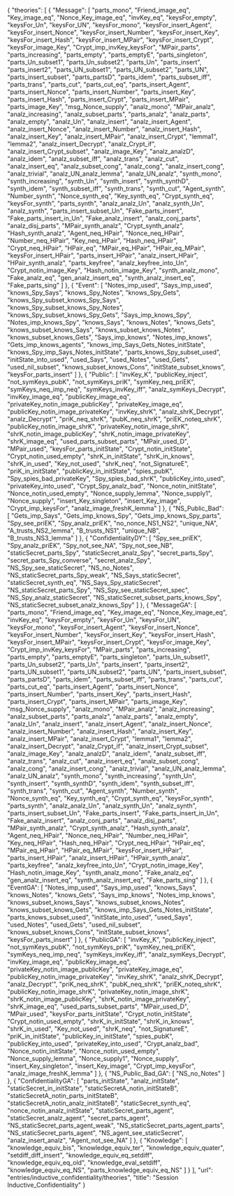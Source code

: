 {
    "theories": [
        {
            "Message": [
                "parts_mono",
                "Friend_image_eq",
                "Key_image_eq",
                "Nonce_Key_image_eq",
                "invKey_eq",
                "keysFor_empty",
                "keysFor_Un",
                "keysFor_UN",
                "keysFor_mono",
                "keysFor_insert_Agent",
                "keysFor_insert_Nonce",
                "keysFor_insert_Number",
                "keysFor_insert_Key",
                "keysFor_insert_Hash",
                "keysFor_insert_MPair",
                "keysFor_insert_Crypt",
                "keysFor_image_Key",
                "Crypt_imp_invKey_keysFor",
                "MPair_parts",
                "parts_increasing",
                "parts_empty",
                "parts_emptyE",
                "parts_singleton",
                "parts_Un_subset1",
                "parts_Un_subset2",
                "parts_Un",
                "parts_insert",
                "parts_insert2",
                "parts_UN_subset1",
                "parts_UN_subset2",
                "parts_UN",
                "parts_insert_subset",
                "parts_partsD",
                "parts_idem",
                "parts_subset_iff",
                "parts_trans",
                "parts_cut",
                "parts_cut_eq",
                "parts_insert_Agent",
                "parts_insert_Nonce",
                "parts_insert_Number",
                "parts_insert_Key",
                "parts_insert_Hash",
                "parts_insert_Crypt",
                "parts_insert_MPair",
                "parts_image_Key",
                "msg_Nonce_supply",
                "analz_mono",
                "MPair_analz",
                "analz_increasing",
                "analz_subset_parts",
                "parts_analz",
                "analz_parts",
                "analz_empty",
                "analz_Un",
                "analz_insert",
                "analz_insert_Agent",
                "analz_insert_Nonce",
                "analz_insert_Number",
                "analz_insert_Hash",
                "analz_insert_Key",
                "analz_insert_MPair",
                "analz_insert_Crypt",
                "lemma1",
                "lemma2",
                "analz_insert_Decrypt",
                "analz_Crypt_if",
                "analz_insert_Crypt_subset",
                "analz_image_Key",
                "analz_analzD",
                "analz_idem",
                "analz_subset_iff",
                "analz_trans",
                "analz_cut",
                "analz_insert_eq",
                "analz_subset_cong",
                "analz_cong",
                "analz_insert_cong",
                "analz_trivial",
                "analz_UN_analz_lemma",
                "analz_UN_analz",
                "synth_mono",
                "synth_increasing",
                "synth_Un",
                "synth_insert",
                "synth_synthD",
                "synth_idem",
                "synth_subset_iff",
                "synth_trans",
                "synth_cut",
                "Agent_synth",
                "Number_synth",
                "Nonce_synth_eq",
                "Key_synth_eq",
                "Crypt_synth_eq",
                "keysFor_synth",
                "parts_synth",
                "analz_analz_Un",
                "analz_synth_Un",
                "analz_synth",
                "parts_insert_subset_Un",
                "Fake_parts_insert",
                "Fake_parts_insert_in_Un",
                "Fake_analz_insert",
                "analz_conj_parts",
                "analz_disj_parts",
                "MPair_synth_analz",
                "Crypt_synth_analz",
                "Hash_synth_analz",
                "Agent_neq_HPair",
                "Nonce_neq_HPair",
                "Number_neq_HPair",
                "Key_neq_HPair",
                "Hash_neq_HPair",
                "Crypt_neq_HPair",
                "HPair_eq",
                "MPair_eq_HPair",
                "HPair_eq_MPair",
                "keysFor_insert_HPair",
                "parts_insert_HPair",
                "analz_insert_HPair",
                "HPair_synth_analz",
                "parts_keyfree",
                "analz_keyfree_into_Un",
                "Crypt_notin_image_Key",
                "Hash_notin_image_Key",
                "synth_analz_mono",
                "Fake_analz_eq",
                "gen_analz_insert_eq",
                "synth_analz_insert_eq",
                "Fake_parts_sing"
            ]
        },
        {
            "Event": [
                "Notes_imp_used",
                "Says_imp_used",
                "knows_Spy_Says",
                "knows_Spy_Notes",
                "knows_Spy_Gets",
                "knows_Spy_subset_knows_Spy_Says",
                "knows_Spy_subset_knows_Spy_Notes",
                "knows_Spy_subset_knows_Spy_Gets",
                "Says_imp_knows_Spy",
                "Notes_imp_knows_Spy",
                "knows_Says",
                "knows_Notes",
                "knows_Gets",
                "knows_subset_knows_Says",
                "knows_subset_knows_Notes",
                "knows_subset_knows_Gets",
                "Says_imp_knows",
                "Notes_imp_knows",
                "Gets_imp_knows_agents",
                "knows_imp_Says_Gets_Notes_initState",
                "knows_Spy_imp_Says_Notes_initState",
                "parts_knows_Spy_subset_used",
                "initState_into_used",
                "used_Says",
                "used_Notes",
                "used_Gets",
                "used_nil_subset",
                "knows_subset_knows_Cons",
                "initState_subset_knows",
                "keysFor_parts_insert"
            ]
        },
        {
            "Public": [
                "invKey_K",
                "publicKey_inject",
                "not_symKeys_pubK",
                "not_symKeys_priK",
                "symKey_neq_priEK",
                "symKeys_neq_imp_neq",
                "symKeys_invKey_iff",
                "analz_symKeys_Decrypt",
                "invKey_image_eq",
                "publicKey_image_eq",
                "privateKey_notin_image_publicKey",
                "privateKey_image_eq",
                "publicKey_notin_image_privateKey",
                "invKey_shrK",
                "analz_shrK_Decrypt",
                "analz_Decrypt'",
                "priK_neq_shrK",
                "pubK_neq_shrK",
                "priEK_noteq_shrK",
                "publicKey_notin_image_shrK",
                "privateKey_notin_image_shrK",
                "shrK_notin_image_publicKey",
                "shrK_notin_image_privateKey",
                "shrK_image_eq",
                "used_parts_subset_parts",
                "MPair_used_D",
                "MPair_used",
                "keysFor_parts_initState",
                "Crypt_notin_initState",
                "Crypt_notin_used_empty",
                "shrK_in_initState",
                "shrK_in_knows",
                "shrK_in_used",
                "Key_not_used",
                "shrK_neq",
                "not_SignatureE",
                "priK_in_initState",
                "publicKey_in_initState",
                "spies_pubK",
                "Spy_spies_bad_privateKey",
                "Spy_spies_bad_shrK",
                "publicKey_into_used",
                "privateKey_into_used",
                "Crypt_Spy_analz_bad",
                "Nonce_notin_initState",
                "Nonce_notin_used_empty",
                "Nonce_supply_lemma",
                "Nonce_supply1",
                "Nonce_supply",
                "insert_Key_singleton",
                "insert_Key_image",
                "Crypt_imp_keysFor",
                "analz_image_freshK_lemma"
            ]
        },
        {
            "NS_Public_Bad": [
                "Gets_imp_Says",
                "Gets_imp_knows_Spy",
                "Gets_imp_knows_Spy_parts",
                "Spy_see_priEK",
                "Spy_analz_priEK",
                "no_nonce_NS1_NS2",
                "unique_NA",
                "A_trusts_NS2_lemma",
                "B_trusts_NS1",
                "unique_NB",
                "B_trusts_NS3_lemma"
            ]
        },
        {
            "ConfidentialityDY": [
                "Spy_see_priEK",
                "Spy_analz_priEK",
                "Spy_not_see_NA",
                "Spy_not_see_NB",
                "staticSecret_parts_Spy",
                "staticSecret_analz_Spy",
                "secret_parts_Spy",
                "secret_parts_Spy_converse",
                "secret_analz_Spy",
                "NS_Spy_see_staticSecret",
                "NS_no_Notes",
                "NS_staticSecret_parts_Spy_weak",
                "NS_Says_staticSecret",
                "staticSecret_synth_eq",
                "NS_Says_Spy_staticSecret",
                "NS_staticSecret_parts_Spy",
                "NS_Spy_see_staticSecret_spec",
                "NS_Spy_analz_staticSecret",
                "NS_staticSecret_subset_parts_knows_Spy",
                "NS_staticSecret_subset_analz_knows_Spy"
            ]
        },
        {
            "MessageGA": [
                "parts_mono",
                "Friend_image_eq",
                "Key_image_eq",
                "Nonce_Key_image_eq",
                "invKey_eq",
                "keysFor_empty",
                "keysFor_Un",
                "keysFor_UN",
                "keysFor_mono",
                "keysFor_insert_Agent",
                "keysFor_insert_Nonce",
                "keysFor_insert_Number",
                "keysFor_insert_Key",
                "keysFor_insert_Hash",
                "keysFor_insert_MPair",
                "keysFor_insert_Crypt",
                "keysFor_image_Key",
                "Crypt_imp_invKey_keysFor",
                "MPair_parts",
                "parts_increasing",
                "parts_empty",
                "parts_emptyE",
                "parts_singleton",
                "parts_Un_subset1",
                "parts_Un_subset2",
                "parts_Un",
                "parts_insert",
                "parts_insert2",
                "parts_UN_subset1",
                "parts_UN_subset2",
                "parts_UN",
                "parts_insert_subset",
                "parts_partsD",
                "parts_idem",
                "parts_subset_iff",
                "parts_trans",
                "parts_cut",
                "parts_cut_eq",
                "parts_insert_Agent",
                "parts_insert_Nonce",
                "parts_insert_Number",
                "parts_insert_Key",
                "parts_insert_Hash",
                "parts_insert_Crypt",
                "parts_insert_MPair",
                "parts_image_Key",
                "msg_Nonce_supply",
                "analz_mono",
                "MPair_analz",
                "analz_increasing",
                "analz_subset_parts",
                "parts_analz",
                "analz_parts",
                "analz_empty",
                "analz_Un",
                "analz_insert",
                "analz_insert_Agent",
                "analz_insert_Nonce",
                "analz_insert_Number",
                "analz_insert_Hash",
                "analz_insert_Key",
                "analz_insert_MPair",
                "analz_insert_Crypt",
                "lemma1",
                "lemma2",
                "analz_insert_Decrypt",
                "analz_Crypt_if",
                "analz_insert_Crypt_subset",
                "analz_image_Key",
                "analz_analzD",
                "analz_idem",
                "analz_subset_iff",
                "analz_trans",
                "analz_cut",
                "analz_insert_eq",
                "analz_subset_cong",
                "analz_cong",
                "analz_insert_cong",
                "analz_trivial",
                "analz_UN_analz_lemma",
                "analz_UN_analz",
                "synth_mono",
                "synth_increasing",
                "synth_Un",
                "synth_insert",
                "synth_synthD",
                "synth_idem",
                "synth_subset_iff",
                "synth_trans",
                "synth_cut",
                "Agent_synth",
                "Number_synth",
                "Nonce_synth_eq",
                "Key_synth_eq",
                "Crypt_synth_eq",
                "keysFor_synth",
                "parts_synth",
                "analz_analz_Un",
                "analz_synth_Un",
                "analz_synth",
                "parts_insert_subset_Un",
                "Fake_parts_insert",
                "Fake_parts_insert_in_Un",
                "Fake_analz_insert",
                "analz_conj_parts",
                "analz_disj_parts",
                "MPair_synth_analz",
                "Crypt_synth_analz",
                "Hash_synth_analz",
                "Agent_neq_HPair",
                "Nonce_neq_HPair",
                "Number_neq_HPair",
                "Key_neq_HPair",
                "Hash_neq_HPair",
                "Crypt_neq_HPair",
                "HPair_eq",
                "MPair_eq_HPair",
                "HPair_eq_MPair",
                "keysFor_insert_HPair",
                "parts_insert_HPair",
                "analz_insert_HPair",
                "HPair_synth_analz",
                "parts_keyfree",
                "analz_keyfree_into_Un",
                "Crypt_notin_image_Key",
                "Hash_notin_image_Key",
                "synth_analz_mono",
                "Fake_analz_eq",
                "gen_analz_insert_eq",
                "synth_analz_insert_eq",
                "Fake_parts_sing"
            ]
        },
        {
            "EventGA": [
                "Notes_imp_used",
                "Says_imp_used",
                "knows_Says",
                "knows_Notes",
                "knows_Gets",
                "Says_imp_knows",
                "Notes_imp_knows",
                "knows_subset_knows_Says",
                "knows_subset_knows_Notes",
                "knows_subset_knows_Gets",
                "knows_imp_Says_Gets_Notes_initState",
                "parts_knows_subset_used",
                "initState_into_used",
                "used_Says",
                "used_Notes",
                "used_Gets",
                "used_nil_subset",
                "knows_subset_knows_Cons",
                "initState_subset_knows",
                "keysFor_parts_insert"
            ]
        },
        {
            "PublicGA": [
                "invKey_K",
                "publicKey_inject",
                "not_symKeys_pubK",
                "not_symKeys_priK",
                "symKey_neq_priEK",
                "symKeys_neq_imp_neq",
                "symKeys_invKey_iff",
                "analz_symKeys_Decrypt",
                "invKey_image_eq",
                "publicKey_image_eq",
                "privateKey_notin_image_publicKey",
                "privateKey_image_eq",
                "publicKey_notin_image_privateKey",
                "invKey_shrK",
                "analz_shrK_Decrypt",
                "analz_Decrypt'",
                "priK_neq_shrK",
                "pubK_neq_shrK",
                "priEK_noteq_shrK",
                "publicKey_notin_image_shrK",
                "privateKey_notin_image_shrK",
                "shrK_notin_image_publicKey",
                "shrK_notin_image_privateKey",
                "shrK_image_eq",
                "used_parts_subset_parts",
                "MPair_used_D",
                "MPair_used",
                "keysFor_parts_initState",
                "Crypt_notin_initState",
                "Crypt_notin_used_empty",
                "shrK_in_initState",
                "shrK_in_knows",
                "shrK_in_used",
                "Key_not_used",
                "shrK_neq",
                "not_SignatureE",
                "priK_in_initState",
                "publicKey_in_initState",
                "spies_pubK",
                "publicKey_into_used",
                "privateKey_into_used",
                "Crypt_analz_bad",
                "Nonce_notin_initState",
                "Nonce_notin_used_empty",
                "Nonce_supply_lemma",
                "Nonce_supply1",
                "Nonce_supply",
                "insert_Key_singleton",
                "insert_Key_image",
                "Crypt_imp_keysFor",
                "analz_image_freshK_lemma"
            ]
        },
        {
            "NS_Public_Bad_GA": [
                "NS_no_Notes"
            ]
        },
        {
            "ConfidentialityGA": [
                "parts_initState",
                "analz_initState",
                "staticSecret_in_initState",
                "staticSecretA_notin_initStateB",
                "staticSecretA_notin_parts_initStateB",
                "staticSecretA_notin_analz_initStateB",
                "staticSecret_synth_eq",
                "nonce_notin_analz_initState",
                "staticSecret_parts_agent",
                "staticSecret_analz_agent",
                "secret_parts_agent",
                "NS_staticSecret_parts_agent_weak",
                "NS_staticSecret_parts_agent_parts",
                "NS_staticSecret_parts_agent",
                "NS_agent_see_staticSecret",
                "analz_insert_analz",
                "Agent_not_see_NA"
            ]
        },
        {
            "Knowledge": [
                "knowledge_equiv_bis",
                "knowledge_equiv_ter",
                "knowledge_equiv_quater",
                "setdiff_diff_insert",
                "knowledge_equiv_eq_setdiff",
                "knowledge_equiv_eq_old",
                "knowledge_eval_setdiff",
                "knowledge_equiv_eq_NS",
                "parts_knowledge_equiv_eq_NS"
            ]
        }
    ],
    "url": "entries/inductive_confidentiality/theories",
    "title": "Session Inductive_Confidentiality"
}